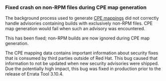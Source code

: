 ### Fixed crash on non-RPM files during CPE map generation

The background process used to generate
[CPE mappings](https://errata.devel.redhat.com/cpe_map_2010.txt) did
not correctly handle advisories containing builds with exclusively
non-RPM files.  CPE map generation would fail when such an advisory
was encountered.

This has been fixed; non-RPM builds are now ignored during CPE map
generation.

<note>

The CPE mapping data contains important information about security fixes that
is consumed by third parties outside of Red Hat. This bug caused that
information to not be updated when new security advisories were shipped. Due
the potentially high impact, this bug was fixed in production prior to the
release of Errata Tool 3.10.4.

</note>
